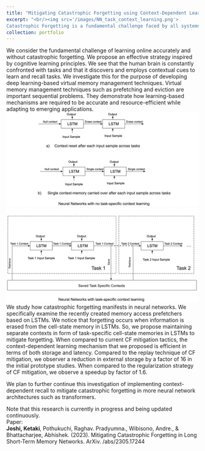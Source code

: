 ```yaml
---
title: "Mitigating Catastrophic Forgetting using Context-Dependent Learning"
excerpt: "<br/><img src='/images/NN_task_context_learning.png'> 
Catastrophic Forgetting is a fundamental challenge faced by all systems that learn online. We propose leveraging the cognitive inspiration of context-dependent learning to reduce forgetting in a resource-efficient manner."
collection: portfolio
---
```


We consider the fundamental challenge of learning online accurately and without catastrophic forgetting. We propose an effective strategy inspired by cognitive learning principles. We see that the human brain is constantly confronted with tasks and that it discovers and employs contextual cues to learn and recall tasks. We investigate this for the purpose of developing deep learning-based virtual memory management techniques. Virtual memory management techniques such as prefetching and eviction are important sequential problems. They demonstrate how learning-based mechanisms are required to be accurate and resource-efficient while adapting to emerging applications.
<br/><img src='/images/NN_No_task_context_learning.png'> 
<br/><img src='/images/NN_task_context_learning.png'>
We study how catastrophic forgetting manifests in neural networks. We specifically examine the recently created memory access prefetchers based on LSTMs. We notice that forgetting occurs when information is erased from the cell-state memory in LSTMs. So, we propose maintaining separate contexts in form of task-specific cell-state memories in LSTMs to mitigate forgetting.
When compared to current CF mitigation tactics, the context-dependent learning mechanism that we proposed is efficient in terms of both storage and latency. Compared to the replay technique of CF mitigation, we observer a reduction in external storage by a factor of 16 in the initial prototype studies. When compared to the regularization strategy of CF mitigation, we observe a speedup by factor of 1.6.

We plan to further continue this investigation of implementing context-dependent recall to mitigate catastrophic forgetting in more neural network architectures such as transformers. 

Note that this research is currently in progress and being updated continuously.
<br/>
Paper: 
<br/>
**Joshi, Ketaki**, Pothukuchi, Raghav. Pradyumna., Wibisono, Andre., & Bhattacharjee, Abhishek. (2023). Mitigating Catastrophic Forgetting in Long Short-Term Memory Networks. ArXiv. /abs/2305.17244

